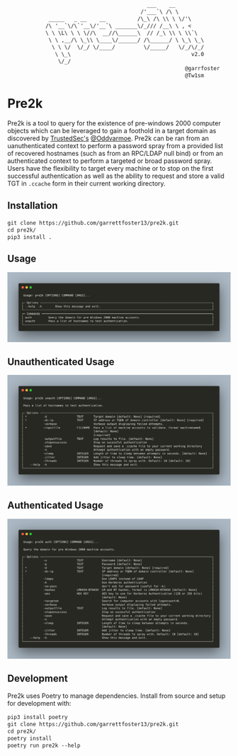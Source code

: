 ```
                                            ___    __         
                                          /'___`\ /\ \        
             _____   _ __    __          /\_\ /\ \\ \ \/'\    
            /\ '__`\/\`'__\/'__`\ _______\/_/// /__\ \ , <    
            \ \ \L\ \ \ \//\  __//\______\  // /_\ \\ \ \\`\  
             \ \ ,__/\ \_\\ \____\/______/ /\______/ \ \_\ \_\
              \ \ \/  \/_/ \/____/         \/_____/   \/_/\/_/
               \ \_\                                      v2.0    
                \/_/                                          
                                                        @garrfoster
                                                        @Tw1sm       
```

# Pre2k

Pre2k is a tool to query for the existence of pre-windows 2000 computer objects which can be leveraged to gain a foothold in a target domain as discovered by [TrustedSec's](https://www.trustedsec.com/blog/diving-into-pre-created-computer-accounts/) [@Oddvarmoe](https://twitter.com/Oddvarmoe). Pre2k can be ran from an uanuthenticated context to perform a password spray from a provided list of recovered hostnames (such as from an RPC/LDAP null bind) or from an authenticated context to perform a targeted or broad password spray. Users have the flexibility to target every machine or to stop on the first successful authentication as well as the ability to request and store a valid TGT in `.ccache` form in their current working directory.

## Installation

```
git clone https://github.com/garrettfoster13/pre2k.git
cd pre2k/
pip3 install .
```

## Usage
![](.github/usage.png)

## Unauthenticated Usage
![](.github/unauth-usage.png)

## Authenticated Usage
![](.github/auth-usage.png)

## Development
Pre2k uses Poetry to manage dependencies. Install from source and setup for development with:
```
pip3 install poetry
git clone https://github.com/garrettfoster13/pre2k.git
cd pre2k/
poetry install
poetry run pre2k --help
```

